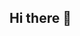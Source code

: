 ## Hi there 👋

<!--
**sophiaeh/sophiaeh** is a ✨ _special_ ✨ repository because its `README.md` (this file) appears on your GitHub profile.

Here are some ideas to get you started:

- 🔭 I’m currently working on final project for my machine learning course
- 🌱 I’m currently learning basics of Python 
- 🤔 I’m looking for help with finding research assistant positions in clinical sciences
- 💬 Ask me about dogs!!!!!
- 😄 Pronouns: she/her/hers
- ⚡ Fun fact: I can't differentiate my left from my right
-->

